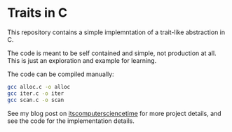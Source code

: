 # Traits in C
This repository contains a simple implemntation of a trait-like abstraction in C.

The code is meant to be self contained and simple, not production at all. This is
just an exploration and example for learning.


The code can be compiled manually:

```bash
gcc alloc.c -o alloc
gcc iter.c -o iter
gcc scan.c -o scan
```


See my blog post on [itscomputersciencetime](itscomputersciencetime.com) for
more project details, and see the code for the implementation details.
